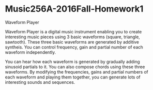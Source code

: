 # Music256A-2016Fall-Homework1
Waveform Player

Waveform Player is a digital music instrument enabling you to create interesting music pieces using 3 basic waveforms (square, triangle, sawtooth). These three basic waveforms are generated by additive syntheis. You can control frequency, gain and partial number of each waveform independently. 

You can hear how each waveform is generated by gradually adding sinusoid partials to it. You can also compose chords using these three waveforms. By modifying the frequencies, gains and partial numbers of each waveform and playing them together, you can generate lots of interesting sounds and sequences.

